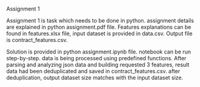 Assignment 1

Assignment 1 is task which needs to be done in python. assignment details are explained in python assignment.pdf file. Features explanations can be found in features.xlsx file, input dataset is provided in data.csv. Output file is contract_features.csv.

Solution is provided in python assignment.ipynb file. notebook can be run step-by-step. data is being processed using predefined functions. After parsing and analyzing json data and building requested 3 features, result data had been deduplicated and saved in contract_features.csv. after deduplication, output dataset size matches with the input dataset size. 

